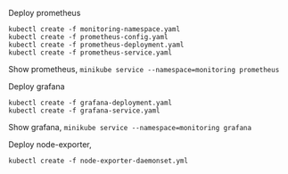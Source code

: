 Deploy prometheus

```
kubectl create -f monitoring-namespace.yaml
kubectl create -f prometheus-config.yaml
kubectl create -f prometheus-deployment.yaml
kubectl create -f prometheus-service.yaml
```

Show prometheus, `minikube service --namespace=monitoring prometheus`


Deploy grafana
```
kubectl create -f grafana-deployment.yaml
kubectl create -f grafana-service.yaml
```

Show grafana,
`minikube service --namespace=monitoring grafana`

Deploy node-exporter,

`kubectl create -f node-exporter-daemonset.yml`